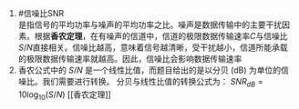 1. #信噪比SNR  
	是指信号的平均功率与噪声的平均功率之比。噪声是数据传输中的主要干扰因素。根据**香农定理**，在有噪声的信道中，信道的极限数据传输速率$C$与信噪比$S/N$直接相关。信噪比越高，意味着信号越清晰，受干扰越小，信道所能承载的极限数据传输速率就越高。因此，信噪比会影响数据传输速率
2. 香农公式中的 $S/N$ 是一个线性比值，而题目给出的是以分贝 (dB) 为单位的信噪比。我们需要进行转换。
	分贝与线性比值的转换公式为：
	$SNR_{dB} = 10 \log_{10}(S/N)$
	[[香农定理]]  
	